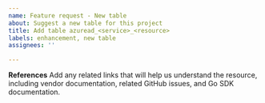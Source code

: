 ```yaml
---
name: Feature request - New table
about: Suggest a new table for this project
title: Add table azuread_<service>_<resource>
labels: enhancement, new table
assignees: ''

---
```


**References**
Add any related links that will help us understand the resource, including vendor documentation, related GitHub issues, and Go SDK documentation.
